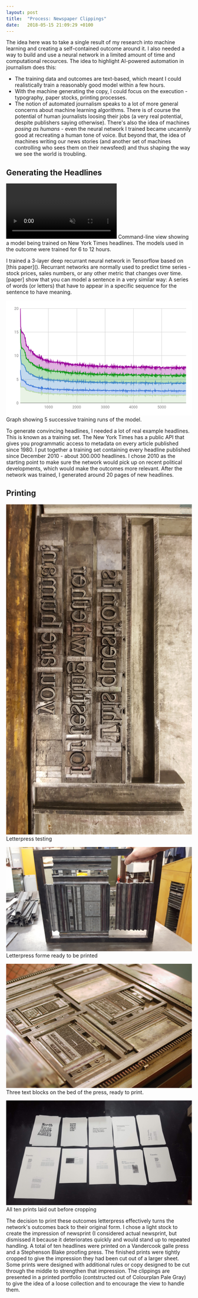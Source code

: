 ```yaml
---
layout: post
title:  "Process: Newspaper Clippings"
date:   2018-05-15 21:09:29 +0100
---
```


The idea here was to take a single result of my research into machine learning and creating a self-contained outcome around it. I also needed a way to build and use a neural network in a limited amount of time and computational recources. The idea to highlight AI-powered automation in journalism does this:

- The training data and outcomes are text-based, which meant I could realistically train a reasonably good model within a few hours.
- With the machine generating the copy, I could focus on the execution - typography, paper stocks, printing processes.
- The notion of automated journalism speaks to a lot of more general concerns about machine learning algorithms. There is of course the potential of human journalists loosing their jobs (a very real potential, despite publishers saying otherwise). There's also the idea of machines *posing as humans* - even the neural network I trained became uncannily good at recreating a human tone of voice. But beyond that, the idea of machines writing our news stories (and another set of machines controlling who sees them on their newsfeed) and thus shaping the way we see the world is troubling.   

## Generating the Headlines

<p class='full'>
<video src='/assets/ml/cmd.mp4' autoplay loop playsinline muted></video>
Command-line view showing a model being trained on New York Times headlines. The models used in the outcome were trained for 6 to 12 hours.
</p>
I trained a 3-layer deep recurrant neural network in Tensorflow based on [this paper](). Recurrant networks are normally used to predict time series - stock prices, sales numbers, or any other metric that changes over time. [paper] show that you can model a sentence in a very similar way: A series of words (or letters) that have to appear in a specific sequence for the sentence to have meaning.

![Tensorflow Runs](/assets/ml/chart.png)
Graph showing 5 successive training runs of the model.

To generate convincing headlines, I needed a lot of real example headlines. This is known as a training set. The New York Times has a public API that gives you programmatic access to metadata on every article published since 1980. I put together a training set containing every headline published since December 2010 - about 300.000 headlines. I chose 2010 as the starting point to make sure the network would pick up on recent political developments, which would make the outcomes more relevant. After the network was trained, I generated around 20 pages of new headlines.

## Printing

<p class="full">
<img src="/assets/ml/letterpress-5.jpg" alt="Metal type spelling This question is for testing wether you are human"/>
Letterpress testing
</p>

<p class="full">
<img src="/assets/ml/forme.jpg" alt="Forme"/>
Letterpress forme ready to be printed
</p>

<p class="full">
<img src="/assets/ml/press.jpg" alt="Forme"/>
Three text blocks on the bed of the press, ready to print. 
</p>

<p class="full">
<img src="/assets/ml/prints.jpg" alt="Forme"/>
All ten prints laid out before cropping
</p>

The decision to print these outcomes letterpress effectively turns the network's outcomes back to their original form. I chose a light stock to create the impression of newsprint (I considered actual newsprint, but dismissed it because it deteriorates quickly and would stand up to repeated handling. A total of ten headlines were printed on a Vandercook galle press and a Stephenson Blake proofing press.
The finished prints were tightly cropped to give the impression they had been cut out of a larger sheet. Some prints were designed with additional rules or copy designed to be cut through the middle to strengthen that impression. The clippings are presented in a printed portfolio (contstructed out of Colourplan Pale Gray) to give the idea of a loose collection and to encourage the view to handle them.

